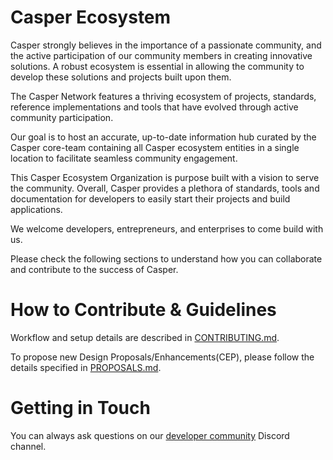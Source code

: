 # Casper Ecosystem

Casper strongly believes in the importance of a passionate community, and the active participation of our community members in creating innovative solutions. A robust ecosystem is essential in allowing the community to develop these solutions and projects built upon them.

The Casper Network features a thriving ecosystem of projects, standards, reference implementations and tools that have evolved through active community participation.

Our goal is to host an accurate, up-to-date information hub curated by the Casper core-team containing all Casper ecosystem entities in a single location to facilitate seamless community engagement.

This Casper Ecosystem Organization is purpose built with a vision to serve the community. Overall, Casper provides a plethora of standards, tools and documentation for developers to easily start their projects and build applications. 

We welcome developers, entrepreneurs, and enterprises to come build with us. 

Please check the following sections to understand how you can collaborate and contribute to the success of Casper. 

# How to Contribute & Guidelines

Workflow and setup details are described in [CONTRIBUTING.md](https://github.com/casper-ecosystem/.github/edit/main/profile/CONTRIBUTING.md).

To propose new Design Proposals/Enhancements(CEP), please follow the details specified in [PROPOSALS.md](https://github.com/casper-ecosystem/.github/edit/main/profile/PROPOSALS.md).

# Getting in Touch

You can always ask questions on our [developer community](https://discordapp.com/channels/615596155992145953/870001325813948416) Discord channel.


